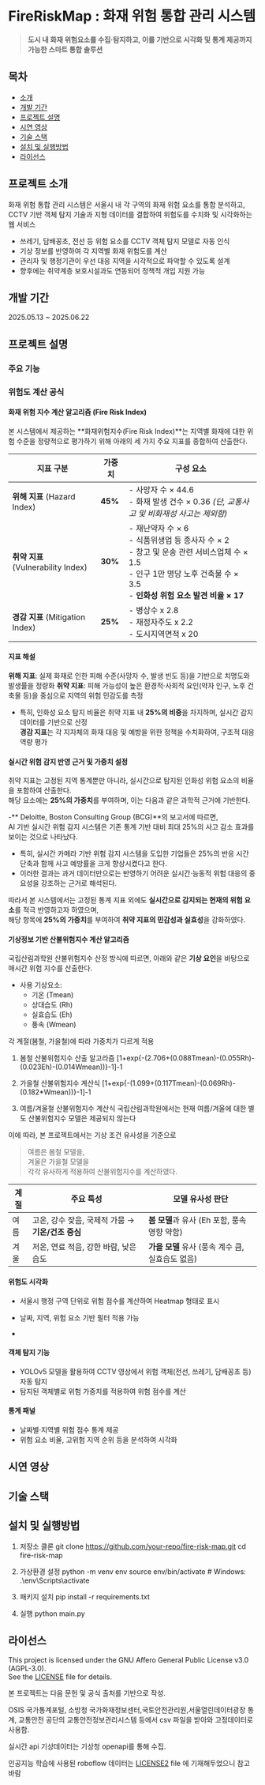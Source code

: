 # FireRiskMap : 화재 위험 통합 관리 시스템

> **도시 내 화재 위험요소를 수집·탐지하고, 이를 기반으로 시각화 및 통계 제공까지 가능한 스마트 통합 솔루션**


## 목차
- [소개](#소개)
- [개발 기간](#개발-기간)
- [프로젝트 설명](#프로젝트-설명)
- [시연 영상](#시연-영상)
- [기술 스택](#기술-스택)
- [설치 및 실행방법](#설치-및-실행방법)
- [라이선스](#라이선스)


## 프로젝트 소개

화재 위험 통합 관리 시스템은 서울시 내 각 구역의 화재 위험 요소를 통합 분석하고, CCTV 기반 객체 탐지 기술과 지형 데이터를 결합하여 위험도를 수치화 및 시각화하는 웹 서비스

- 쓰레기, 담배꽁초, 전선 등 위험 요소를 CCTV 객체 탐지 모델로 자동 인식
- 기상 정보를 반영하여 각 지역별 화재 위험도를 계산
- 관리자 및 행정기관이 우선 대응 지역을 시각적으로 파악할 수 있도록 설계
- 향후에는 취약계층 보호시설과도 연동되어 정책적 개입 지원 가능


## 개발 기간
2025.05.13 ~ 2025.06.22


## 프로젝트 설명


### 주요 기능


### 위험도 계산 공식


#### 화재 위험 지수 계산 알고리즘 (Fire Risk Index)

본 시스템에서 제공하는 **화재위험지수(Fire Risk Index)**는 지역별 화재에 대한 위험 수준을 정량적으로 평가하기 위해 아래의 세 가지 주요 지표를 종합하여 산출한다.

| 지표 구분 | 가중치 | 구성 요소 |
|-----------|--------|------------|
| **위해 지표** (Hazard Index) | **45%** | - 사망자 수 × 44.6<br>- 화재 발생 건수 × 0.36 *(단, 교통사고 및 비화재성 사고는 제외함)* |
| **취약 지표** (Vulnerability Index) | **30%** | - 재난약자 수 × 6<br>- 식품위생업 등 종사자 수 × 2<br>- 창고 및 운송 관련 서비스업체 수 × 1.5<br>- 인구 1만 명당 노후 건축물 수 × 3.5<br>- **인화성 위험 요소 발견 비율 × 17** |
| **경감 지표** (Mitigation Index) | **25%** | - 병상수 x 2.8<br>- 재정자주도 x 2.2<br>- 도시지역면적 x 20 |


#### 지표 해설

**위해 지표**: 실제 화재로 인한 피해 수준(사망자 수, 발생 빈도 등)을 기반으로 치명도와 발생률을 정량화
**취약 지표**: 피해 가능성이 높은 환경적·사회적 요인(약자 인구, 노후 건축물 등)을 중심으로 지역의 위험 민감도를 측정
  - 특히, 인화성 요소 탐지 비율은 취약 지표 내 **25%의 비중**을 차지하며, 실시간 감지 데이터를 기반으로 산정  
**경감 지표**는 각 지자체의 화재 대응 및 예방을 위한 정책을 수치화하여, 구조적 대응 역량 평가


#### 실시간 위험 감지 반영 근거 및 가중치 설정

취약 지표는 고정된 지역 통계뿐만 아니라, 실시간으로 탐지된 인화성 위험 요소의 비율을 포함하여 산출한다.  
해당 요소에는 **25%의 가중치**를 부여하며, 이는 다음과 같은 과학적 근거에 기반한다.

-** Deloitte, Boston Consulting Group (BCG)**의 보고서에 따르면,  
  AI 기반 실시간 위험 감지 시스템은 기존 통계 기반 대비 최대 25%의 사고 감소 효과를 보이는 것으로 나타났다.  
- 특히, 실시간 카메라 기반 위험 감지 시스템을 도입한 기업들은 25%의 반응 시간 단축과 함께 사고 예방률을 크게 향상시켰다고 한다.  
- 이러한 결과는 과거 데이터만으로는 반영하기 어려운 실시간·능동적 위험 대응의 중요성을 강조하는 근거로 해석된다.

따라서 본 시스템에서는 고정된 통계 지표 외에도 **실시간으로 감지되는 현재의 위험 요소**를 적극 반영하고자 하였으며,  
해당 항목에 **25%의 가중치**를 부여하여 **취약 지표의 민감성과 실효성**을 강화하였다.


#### 기상정보 기반 산불위험지수 계산 알고리즘
국립산림과학원 산불위험지수 산정 방식에 따르면, 아래와 같은 **기상 요인**을 바탕으로 매시간 위험 지수를 산출한다.
- 사용 기상요소:
  - 기온 (Tmean)  
  - 상대습도 (Rh)  
  - 실효습도 (Eh)  
  - 풍속 (Wmean)

각 계절(봄철, 가을철)에 따라 가중치가 다르게 적용
1) 봄철 산불위험지수 산출 알고라즘
[1+exp{-(2.706+(0.088Tmean)-(0.055Rh)-(0.023Eh)-(0.014Wmean))}-1]-1

2) 가을철 산불위험지수 계산식
[1+exp{-(1.099+(0.117Tmean)-(0.069Rh)-(0.182*Wmean))}-1]-1

3) 여름/겨울철 산불위험지수 계산식
국립산림과학원에서는 현재 여름/겨울에 대한 별도 산불위험지수 모델은 제공되지 않는다

이에 따라, 본 프로젝트에서는 기상 조건 유사성을 기준으로  
> 여름은 봄철 모델을,  
> 겨울은 가을철 모델을  
각각 유사하게 적용하여 산불위험지수를 계산하였다.

| 계절 | 주요 특성 | 모델 유사성 판단 |
|------|-----------|------------------|
| 여름 | 고온, 강수 잦음, 국제적 가뭄 → **기온/건조 중심** | **봄 모델**과 유사 (Eh 포함, 풍속 영향 약함) |
| 겨울 | 저온, 연료 적음, 강한 바람, 낮은 습도 | **가을 모델** 유사 (풍속 계수 큼, 실효습도 없음) |


#### 위험도 시각화
- 서울시 행정 구역 단위로 위험 점수를 계산하여 Heatmap 형태로 표시
- 날짜, 지역, 위험 요소 기반 필터 적용 가능

- 
#### 객체 탐지 기능
- YOLOv5 모델을 활용하여 CCTV 영상에서 위험 객체(전선, 쓰레기, 담배꽁초 등) 자동 탐지
- 탐지된 객체별로 위험 가중치를 적용하여 위험 점수를 계산


#### 통계 패널
- 날짜별·지역별 위험 점수 통계 제공
- 위험 요소 비율, 고위험 지역 순위 등을 분석하여 시각화



## 시연 영상


## 기술 스택


## 설치 및 실행방법
1. 저장소 클론
git clone https://github.com/your-repo/fire-risk-map.git
cd fire-risk-map

2. 가상환경 설정
python -m venv env
source env/bin/activate  # Windows: .\env\Scripts\activate

3. 패키지 설치
pip install -r requirements.txt

4. 실행
python main.py



## 라이선스
This project is licensed under the GNU Affero General Public License v3.0 (AGPL-3.0).  
See the [LICENSE](./LICENSE) file for details.

본 프로젝트는 다음 문헌 및 공식 출처를 기반으로 작성.

OSIS 국가통계포털, 소방청 국가화재정보센터,국토안전관리원,서울열린데이터광장 통계, 교통안전 공단의 교통안전정보관리시스템 등에서 csv 파일을 받아와 고정데이터로 사용함.

실시간 api 기상데이터는 기상청 openapi를 통해 수집.

인공지능 학습에 사용된 roboflow 데이터는 [LICENSE2](./LICENSE2) file 에 기재해두었으니 참고 바람

